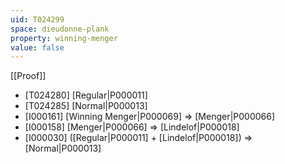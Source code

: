 ```yaml
---
uid: T024299
space: dieudonne-plank
property: winning-menger
value: false
---
```

[[Proof]]

* [T024280] [Regular|P000011]
* [T024285] [Normal|P000013]
* [I000161] [Winning Menger|P000069] => [Menger|P000066]
* [I000158] [Menger|P000066] => [Lindelof|P000018]
* [I000030] ([Regular|P000011] + [Lindelof|P000018]) => [Normal|P000013]

